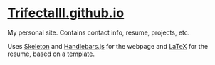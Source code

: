 # [TrifectaIII.github.io](https://trifectaiii.github.io/)

My personal site. Contains contact info, resume, projects, etc.

Uses [Skeleton](http://getskeleton.com/) and [Handlebars.js](https://handlebarsjs.com/) for the webpage and [LaTeX](https://www.latex-project.org/) for the resume, based on a [template](https://github.com/lcfyi/software-resume-template).